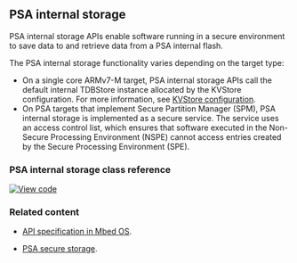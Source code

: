 ## PSA internal storage

PSA internal storage APIs enable software running in a secure environment to save data to and retrieve data from a PSA internal flash.

The PSA internal storage functionality varies depending on the target type:

* On a single core ARMv7-M target, PSA internal storage APIs call the default internal TDBStore instance allocated by the KVStore configuration. For more information, see [KVStore configuration](..reference/storage.html#kvstore-configuration).
* On PSA targets that implement Secure Partition Manager (SPM), PSA internal storage is implemented as a secure service. The service uses an access control list, which ensures that software executed in the Non-Secure Processing Environment (NSPE) cannot access entries created by the Secure Processing Environment (SPE).

### PSA internal storage class reference

[![View code](https://www.mbed.com/embed/?type=library)](../mbed-os-api-doxy/psa__prot__internal__storage_8h.html)

### Related content

* [API specification in Mbed OS](../apis/storage.html).

* [PSA secure storage](https://pages.arm.com/PSA-APIs).
